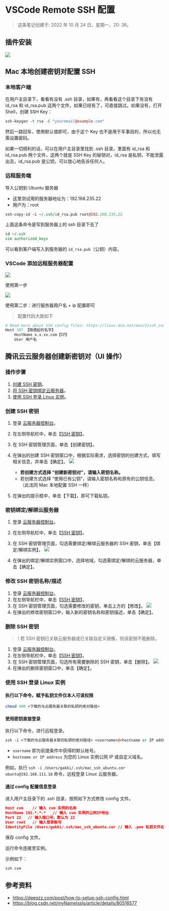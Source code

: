# VSCode Remote SSH 配置

> 这条笔记创建于: 2022 年 10 月 24 日，星期一，20: 36。

## 插件安装

![](https://raw.githubusercontent.com/chuenwei0129/my-picgo-repo/master/terminal/v2-59303a4d9b36ff521a09bee473d95736_1440w.png)

## Mac 本地创建密钥对配置 SSH

### 本地客户端

在用户主目录下，看看有没有 .ssh 目录，如果有，再看看这个目录下有没有 id_rsa 和 id_rsa.pub 这两个文件，如果已经有了，可直接跳过。如果没有，打开 Shell，创建 SSH Key：

```perl
ssh-keygen -t rsa -C "youremail@example.com"
```

然后一路回车，使用默认值即可，由于这个 Key 也不是用于军事目的，所以也无需设置密码。

如果一切顺利的话，可以在用户主目录里找到 .ssh 目录，里面有 id_rsa 和 id_rsa.pub 两个文件，这两个就是 SSH Key 的秘钥对，id_rsa 是私钥，不能泄露出去，id_rsa.pub 是公钥，可以放心地告诉任何人。

### 远程服务端

导入公钥到 Ubuntu 服务器

- 这里测试用的服务器地址为：192.168.235.22
- 用户为：root

```perl
ssh-copy-id -i ~/.ssh/id_rsa.pub root@192.168.235.22
```

上面这条命令是写到服务器上的 ssh 目录下去了

```perl
cd ~/.ssh
vim authorized_keys
```

可以看到客户端写入到服务器的 `id_rsa.pub`（公钥）内容。

### VSCode 添加远程服务器配置

![](https://raw.githubusercontent.com/chuenwei0129/my-picgo-repo/master/terminal/SCR-20220401-ff.png)

使用第一步

![](https://raw.githubusercontent.com/chuenwei0129/my-picgo-repo/master/terminal/ssh-host.jpg)

使用第二步：进行服务器用户名 + ip 配置即可

> 配置代码大致如下

```perl
# Read more about SSH config files: https://linux.die.net/man/5/ssh_config
Host 107 【随便起的名字】
    HostName x.x.xx.com【IP】
    User 用户名
```

## 腾讯云云服务器创建新密钥对（UI 操作）

### 操作步骤

1. [创建 SSH 密钥](#创建-ssh-密钥)。
2. [将 SSH 密钥绑定云服务器](#密钥绑定解绑云服务器)。
3. [使用 SSH 登录 Linux 实例](#使用-ssh-登录-linux-实例)。

### 创建 SSH 密钥

1. 登录 [云服务器控制台](https://console.cloud.tencent.com/cvm/)。
2. 在左侧导航栏中，单击【[SSH 密钥](https://console.cloud.tencent.com/cvm/sshkey)】。
3. 在 SSH 密钥管理页面，单击【创建密钥】。
4. 在弹出的创建 SSH 密钥窗口中，根据实际需求，选择密钥的创建方式，填写相关信息，并单击【确定】。
    ![](https://raw.githubusercontent.com/chuenwei0129/my-picgo-repo/master/terminal/create_ssh.png)

    - **若创建方式选择 “创建新密钥对”，请输入密钥名称。**
    - 若创建方式选择 “使用已有公钥”，请输入密钥名称和原有的公钥信息。（此法同 Mac 本地配置 SSH 一样）
5. 在弹出的提示框中，单击【下载】，即可下载私钥。

### 密钥绑定/解绑云服务器

1. 登录 [云服务器控制台](https://console.cloud.tencent.com/cvm/)。
2. 在左侧导航栏中，单击【[SSH 密钥](https://console.cloud.tencent.com/cvm/sshkey)】。
3. 在 SSH 密钥管理页面，勾选需要绑定/解绑云服务器的 SSH 密钥，单击【绑定/解绑实例】。
  ![](https://raw.githubusercontent.com/chuenwei0129/my-picgo-repo/master/terminal/bind_ssh.png)

4. 在弹出的绑定/解绑实例窗口中，选择地域，勾选需绑定/解绑的云服务器，单击【确定】。

### 修改 SSH 密钥名称/描述

1. 登录 [云服务器控制台](https://console.cloud.tencent.com/cvm/)。
2. 在左侧导航栏中，单击【[SSH 密钥](https://console.cloud.tencent.com/cvm/sshkey)】。
3. 在 SSH 密钥管理页面，勾选需要修改的密钥，单击上方的【修改】。
  ![](https://raw.githubusercontent.com/chuenwei0129/my-picgo-repo/master/terminal/change_ssh.png)
4. 在弹出的修改密钥窗口中，输入新的密钥名称和密钥描述，单击【确定】。

### 删除 SSH 密钥

> ! 若 SSH 密钥已关联云服务器或已关联自定义镜像，则该密钥不能删除。

1. 登录 [云服务器控制台](https://console.cloud.tencent.com/cvm/)。
2. 在左侧导航栏中，单击【[SSH 密钥](https://console.cloud.tencent.com/cvm/sshkey)】。
3. 在 SSH 密钥管理页面，勾选所有需要删除的 SSH 密钥，单击【删除】。
  ![](https://raw.githubusercontent.com/chuenwei0129/my-picgo-repo/master/terminal/5459959b9bedaa6d0da7d74a0379203d.png)
4. 在弹出的删除密钥窗口中，单击【确定】。

### 使用 SSH 登录 Linux 实例

#### 执行以下命令，赋予私钥文件仅本人可读权限

```perl
chmod 400 <下载的与云服务器关联的私钥的绝对路径>
```

#### 使用密钥直接登录

执行以下命令，进行远程登录。

```perl
ssh -i <下载的与云服务器关联的私钥的绝对路径> <username>@<hostname or IP address>
```

- `username` 即为前提条件中获得的默认帐号。
- `hostname or IP address` 为您的 Linux 实例公网 IP 或自定义域名。

例如，执行 `ssh -i /Users/gakki/.ssh/mac_ssh_ubuntu.cer ubuntu@192.168.111.18` 命令，远程登录 Linux 云服务器。

#### 通过 config 配置信息登录

进入用户主目录下的 .ssh 目录，按照如下方式修改 config 文件。

```json
Host cvm    // 输入 cvm 实例的名称
HostName 192.*.*.*   // 输入 cvm 实例的公网IP地址
Port 22   // 输入端口号，默认为 22
User root   // 输入登录账号
IdentityFile /Users/gakki/.ssh/mac_ssh_ubuntu.cer // 输入 .pem 私钥文件在本机的地址
```

保存 config 文件。

运行命令连接至实例。

示例如下：

```perl
ssh cvm
```

## 参考资料

- <https://deepzz.com/post/how-to-setup-ssh-config.html>
- <https://blog.csdn.net/myNameIssls/article/details/80516577>
